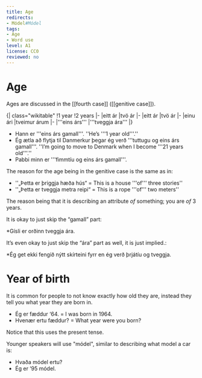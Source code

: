 ```yaml
---
title: Age
redirects:
- Módel#Módel
tags:
- Age
- Word use
level: A1
license: CC0
reviewed: no
---
```


# Age

Ages are discussed in the [[fourth case]] ([[genitive case]]).

{| class="wikitable"
!1 year
!2 years
|-
|eitt ár
|tvö ár
|-
|eitt ár
|tvö ár
|-
|einu ári
|tveimur árum
|-
|'''eins árs'''
|'''tveggja ára'''
|}

* Hann er '''eins árs gamall'''. ''He’s '''1 year old'''.''
* Ég ætla að flytja til Danmerkur þegar ég verð '''tuttugu og eins árs gamall'''. ''I’m going to move to Denmark when I become '''21 years old'''.''
* Pabbi minn er '''fimmtíu og eins árs gamall'''.

The reason for the age being in the genitive case is the same as in:

* ''„Þetta er þriggja hæða hús“ = This is a house '''of''' three stories''
* ''„Þetta er tveggja metra reipi“ = This is a rope '''of''' two meters''

The reason being that it is describing an attribute *of* something; you are *of* 3 years.

It is okay to just skip the “gamall” part:

*Gísli er orðinn tveggja ára.

It’s even okay to just skip the “ára” part as well, it is just implied.:

*Ég get ekki fengið nýtt skírteini fyrr en ég verð þrjátíu og tveggja.

# Year of birth

It is common for people to not know exactly how old they are, instead they tell you what year they are born in.

* Ég er fæddur ‘64. = I was born in 1964.
* Hvenær ertu fæddur? = What year were you born?

Notice that this uses the present tense.

Younger speakers will use "módel", similar to describing what model a car is:

* Hvaða módel ertu?
* Ég er ‘95 módel.
